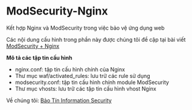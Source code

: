 # ModSecurity-Nginx
Kết hợp Nginx và ModSecurity trong việc bảo vệ ứng dụng web

Các nội dung cấu hình trong phần này được chúng tôi đề cập tại bài viết [ModSecurity + Nginx](http://btis.vn/tag/modsecurity)

**Mô tả các tập tin cấu hình**
- nginx.conf: tập tin cấu hình chính của Nginx
- Thư mục waf/activated_rules: lưu trữ các rule sử dụng
- modsecurity.conf: tập tin cấu hình chính module ModSecurity
- Thư mục vhosts: lưu trữ các tập tin cấu hình vhost Nginx

Về chúng tôi: [Bảo Tín Information Security](http://btis.vn/)
